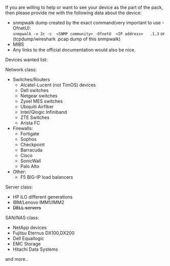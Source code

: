 If you are willing to help or want to see your device as the part of the pack, then please provide me with the following data about the device:

- snmpwalk dump created by the exact command(very important to use -OfnetU):  
`snmpwalk -v 2c -c  <SNMP community> -OfnetU  <IP address>   .1.3`
or (tcpdump/wireshark .pcap dump of this snmpwalk)
- MIBS
- Any links to the official documentation would also be nice.

Devices wanted list:  

Network class:
* Switches/Routers
  *	Alcatel-Lucent (not TimOS) devices  
  * Dell switches  
  *	Netgear switches  
  *	Zyxel MES switches  
  *	Ubiquiti Airfiber  
  * Intel/Qlogic Infiniband  
  *	ZTE Switches  
  * Arista FC
* Firewalls:
  * Fortigate
  * Sophos
  * Checkpoint
  * Barracuda
  * Cisco
  * SonicWall
  * Palo Alto
* Other:
  * F5 BIG-IP load balancers
    

Server class:  
* HP iLO different generations  
* IBM/Lenovo IMM1/IMM2  
* ~~DELL servers~~  

SAN/NAS class:  
* NetApp devices  
* Fujitsu Eternus DX100,DX200
* Dell Equallogic
* EMC Storage
* Hitachi Data Systems 

and more..
